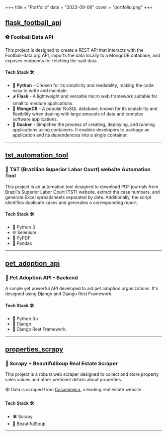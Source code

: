 +++
title = "Portfolio"
date = "2023-09-06"
cover = "portfolio.png"
+++

## [flask_football_api](https://github.com/JuniorGunner/flask_football_api)

### ⚽ Football Data API

This project is designed to create a REST API that interacts with the Football-data.org API, imports the data locally to a MongoDB database, and exposes endpoints for fetching the said data. 

#### Tech Stack 🛠️

- 🐍 **Python** - Chosen for its simplicity and readability, making the code easy to write and maintain.
- 🌶️ **Flask** - A lightweight and versatile micro web framework suitable for small to medium applications.
- 🍃 **MongoDB** - A popular NoSQL database, known for its scalability and flexibility when dealing with large amounts of data and complex software applications.
- 🐳 **Docker** - Simplifies the process of creating, deploying, and running applications using containers. It enables developers to package an application and its dependencies into a single container.
---

## [tst_automation_tool](git@github.com:JuniorGunner/tst_automation_tool.git)

### 📑 TST (Brazilian Superior Labor Court) website Automation Tool

This project is an automation tool designed to download PDF journals from Brazil's Superior Labor Court (TST) website, extract the case numbers, and generate Excel spreadsheets separated by date. Additionally, the script identifies duplicate cases and generates a corresponding report.

#### Tech Stack 🛠️

- 🐍 Python 3
- 🌐 Selenium
- 📄 PyPDF
- 🐼 Pandas
---

## [pet_adoption_api](https://github.com/JuniorGunner/pet_adoption_api)

### 🐾 Pet Adoption API - Backend

A simple yet powerful API developed to aid pet adoption organizations. It's designed using Django and Django Rest Framework.

#### Tech Stack 🛠️

- 🐍 Python 3.x
- 🎯 Django
- 🎯 Django Rest Framework.
---

## [properties_scrapy](https://github.com/JuniorGunner/properties_scrapy)

### 🏡 Scrapy + BeautifulSoup Real Estate Scraper

This project is a robust web scraper designed to collect and store property sales values and other pertinent details about properties. 

🕸️ Data is scraped from [Casamineira](https://www.casamineira.com.br/), a leading real estate website.

#### Tech Stack 🛠️

- 🕷️ Scrapy
- 🍲 BeautifulSoup
---